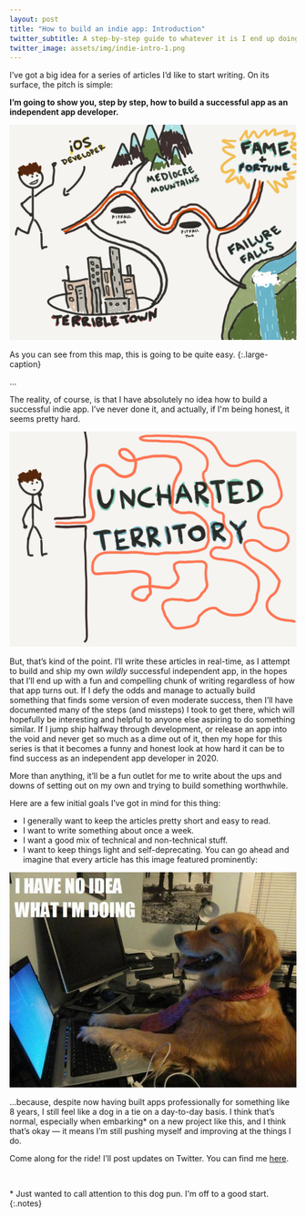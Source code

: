 ```yaml
---
layout: post
title: "How to build an indie app: Introduction"
twitter_subtitle: A step-by-step guide to whatever it is I end up doing.
twitter_image: assets/img/indie-intro-1.png
---
```


I’ve got a big idea for a series of articles I’d like to start writing. On its surface, the pitch is simple: 

**I’m going to show you, step by step, how to build a successful app as an independent app developer.**

![A map to fame and fortune](/assets/img/indie-intro-1.png)

As you can see from this map, this is going to be quite easy.
{:.large-caption}

…

The reality, of course, is that I have absolutely no idea how to build a successful indie app. I’ve never done it, and actually, if I'm being honest, it seems pretty hard. 

![Uncharted territory](/assets/img/indie-intro-2.png)

But, that’s kind of the point. I’ll write these articles in real-time, as I attempt to build and ship my own _wildly_ successful independent app, in the hopes that I’ll end up with a fun and compelling chunk of writing regardless of how that app turns out. If I defy the odds and manage to actually build something that finds some version of even moderate success, then I’ll have documented many of the steps (and missteps) I took to get there, which will hopefully be interesting and helpful to anyone else aspiring to do something similar. If I jump ship halfway through development, or release an app into the void and never get so much as a dime out of it, then my hope for this series is that it becomes a funny and honest look at how hard it can be to find success as an independent app developer in 2020. 

More than anything, it’ll be a fun outlet for me to write about the ups and downs of setting out on my own and trying to build something worthwhile. 

Here are a few initial goals I’ve got in mind for this thing:

* I generally want to keep the articles pretty short and easy to read.
* I want to write something about once a week.
* I want a good mix of technical and non-technical stuff.
* I want to keep things light and self-deprecating. You can go ahead and imagine that every article has this image featured prominently:

![A dog at a computer](/assets/img/indie-intro-3.jpg)

…because, despite now having built apps professionally for something like 8 years, I still feel like a dog in a tie on a day-to-day basis. I think that’s normal, especially when embarking* on a new project like this, and I think that’s okay — it means I’m still pushing myself and improving at the things I do. 

Come along for the ride! I’ll post updates on Twitter. You can find me [here](https://twitter.com/danielmgauthier).

<br/>

\* Just wanted to call attention to this dog pun. I'm off to a good start.
{:.notes}
